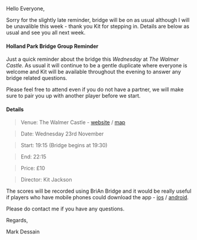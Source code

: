
Hello Everyone,

Sorry for the slightly late reminder, bridge will be on as usual although I will be unavalible this week - thank you Kit for stepping in. Details are below as usual and see you all next week.

#### Holland Park Bridge Group Reminder

Just a quick reminder about the bridge this _Wednesday_ at _The Walmer Castle_. As usual it will continue to be a gentle duplicate where everyone is welcome and Kit will be available throughout the evening to answer any bridge related questions.

Please feel free to attend even if you do not have a partner, we will make sure to pair you up with another player before we start.

#### Details

> Venue: The Walmer Castle - [website](https://www.walmercastlenottinghill.co.uk/) / [map](https://goo.gl/maps/QcMgQpUAovE2)

> Date: Wednesday 23rd November

> Start: 19:15 (Bridge begins at 19:30)

> End: 22:15

> Price: &pound;10

> Director: Kit Jackson

The scores will be recorded using BriAn Bridge and it would be really useful if players who have mobile phones could download the app - [ios](https://itunes.apple.com/gb/app/free-brian-bridge-client/id576769349?mt=8) / [android](https://play.google.com/store/apps/details?id=freebrian.com&hl=en_GB).

Please do contact me if you have any questions.

Regards,

Mark Dessain
